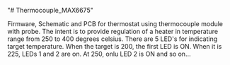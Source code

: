 "# Thermocouple_MAX6675" 

Firmware, Schematic and PCB for thermostat using thermocouple module with probe. 
The intent is to provide regulation of a heater in temperature range from 250 to 400 degrees celsius.
There are 5 LED's for indicating target temperature. When the target is 200, the first LED is ON.
When it is 225, LEDs 1 and 2 are on. At 250, onlu LED 2 is ON and so on...   
